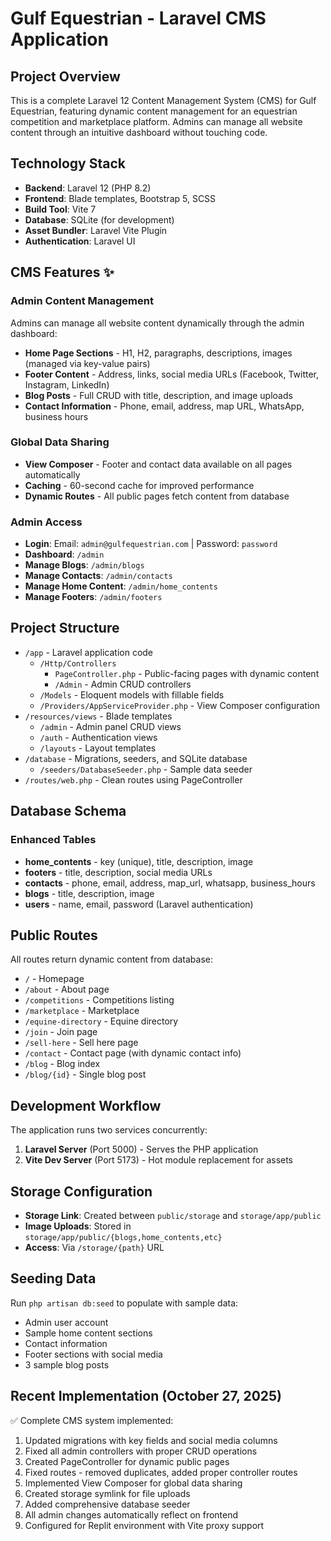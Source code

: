# Gulf Equestrian - Laravel CMS Application

## Project Overview
This is a complete Laravel 12 Content Management System (CMS) for Gulf Equestrian, featuring dynamic content management for an equestrian competition and marketplace platform. Admins can manage all website content through an intuitive dashboard without touching code.

## Technology Stack
- **Backend**: Laravel 12 (PHP 8.2)
- **Frontend**: Blade templates, Bootstrap 5, SCSS
- **Build Tool**: Vite 7
- **Database**: SQLite (for development)
- **Asset Bundler**: Laravel Vite Plugin
- **Authentication**: Laravel UI

## CMS Features ✨
### Admin Content Management
Admins can manage all website content dynamically through the admin dashboard:
- **Home Page Sections** - H1, H2, paragraphs, descriptions, images (managed via key-value pairs)
- **Footer Content** - Address, links, social media URLs (Facebook, Twitter, Instagram, LinkedIn)
- **Blog Posts** - Full CRUD with title, description, and image uploads
- **Contact Information** - Phone, email, address, map URL, WhatsApp, business hours

### Global Data Sharing
- **View Composer** - Footer and contact data available on all pages automatically
- **Caching** - 60-second cache for improved performance
- **Dynamic Routes** - All public pages fetch content from database

### Admin Access
- **Login**: Email: `admin@gulfequestrian.com` | Password: `password`
- **Dashboard**: `/admin`
- **Manage Blogs**: `/admin/blogs`
- **Manage Contacts**: `/admin/contacts`
- **Manage Home Content**: `/admin/home_contents`
- **Manage Footers**: `/admin/footers`

## Project Structure
- `/app` - Laravel application code
  - `/Http/Controllers`
    - `PageController.php` - Public-facing pages with dynamic content
    - `/Admin` - Admin CRUD controllers
  - `/Models` - Eloquent models with fillable fields
  - `/Providers/AppServiceProvider.php` - View Composer configuration
- `/resources/views` - Blade templates
  - `/admin` - Admin panel CRUD views
  - `/auth` - Authentication views
  - `/layouts` - Layout templates
- `/database` - Migrations, seeders, and SQLite database
  - `/seeders/DatabaseSeeder.php` - Sample data seeder
- `/routes/web.php` - Clean routes using PageController

## Database Schema
### Enhanced Tables
- **home_contents** - key (unique), title, description, image
- **footers** - title, description, social media URLs
- **contacts** - phone, email, address, map_url, whatsapp, business_hours
- **blogs** - title, description, image
- **users** - name, email, password (Laravel authentication)

## Public Routes
All routes return dynamic content from database:
- `/` - Homepage
- `/about` - About page
- `/competitions` - Competitions listing
- `/marketplace` - Marketplace
- `/equine-directory` - Equine directory
- `/join` - Join page
- `/sell-here` - Sell here page
- `/contact` - Contact page (with dynamic contact info)
- `/blog` - Blog index
- `/blog/{id}` - Single blog post

## Development Workflow
The application runs two services concurrently:
1. **Laravel Server** (Port 5000) - Serves the PHP application
2. **Vite Dev Server** (Port 5173) - Hot module replacement for assets

## Storage Configuration
- **Storage Link**: Created between `public/storage` and `storage/app/public`
- **Image Uploads**: Stored in `storage/app/public/{blogs,home_contents,etc}`
- **Access**: Via `/storage/{path}` URL

## Seeding Data
Run `php artisan db:seed` to populate with sample data:
- Admin user account
- Sample home content sections
- Contact information
- Footer sections with social media
- 3 sample blog posts

## Recent Implementation (October 27, 2025)
✅ Complete CMS system implemented:
1. Updated migrations with key fields and social media columns
2. Fixed all admin controllers with proper CRUD operations
3. Created PageController for dynamic public pages
4. Fixed routes - removed duplicates, added proper controller routes
5. Implemented View Composer for global data sharing
6. Created storage symlink for file uploads
7. Added comprehensive database seeder
8. All admin changes automatically reflect on frontend
9. Configured for Replit environment with Vite proxy support
